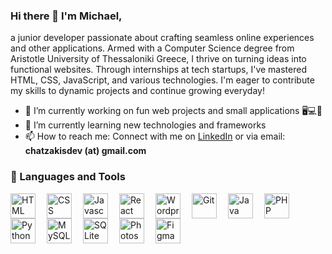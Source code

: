 ### Hi there 👋 I'm Michael,
a junior developer passionate about crafting seamless online experiences and other applications. Armed with a Computer Science degree from Aristotle University of Thessaloniki Greece, I thrive on turning ideas into functional websites. 
Through internships at tech startups, I've mastered HTML, CSS, JavaScript, and various technologies. I'm eager to contribute my skills to dynamic projects and continue growing everyday!
<!--
**chatzakis/chatzakis** is a ✨ _special_ ✨ repository because its `README.md` (this file) appears on your GitHub profile. -->

- 🔭 I’m currently working on fun web projects and small applications 🖥💻📱
- 🌱 I’m currently learning new technologies and frameworks
- 📫 How to reach me: Connect with me on [LinkedIn](https://www.linkedin.com/in/michail-chatzakis-871284260/) or via email: **chatzakisdev (at) gmail.com**

### 🧰 Languages and Tools
<img align="left" alt="HTML" width="40px" style="padding-right:15px;" src="https://cdn.jsdelivr.net/gh/devicons/devicon@latest/icons/html5/html5-original-wordmark.svg"/>
<img align="left" alt="CSS" width="40px" style="padding-right: 15px;" src="https://cdn.jsdelivr.net/gh/devicons/devicon@latest/icons/css3/css3-original-wordmark.svg" />
<img align="left" alt="Javascript" width="40px" style="padding-right: 15px;" src="https://cdn.jsdelivr.net/gh/devicons/devicon@latest/icons/javascript/javascript-original.svg" />
<img align="left" alt="React" width="40px" style="padding-right: 15px;" src="https://cdn.jsdelivr.net/gh/devicons/devicon@latest/icons/react/react-original-wordmark.svg" />
<img align="left" alt="Wordpress" width="40px" style="padding-right: 15px;" src="https://cdn.jsdelivr.net/gh/devicons/devicon@latest/icons/wordpress/wordpress-original.svg" />
<img align="left" alt="Git" width="40px" style="padding-right: 15px;" src="https://cdn.jsdelivr.net/gh/devicons/devicon@latest/icons/git/git-original.svg" />
<img align="left" alt="Java" width="40px" style="padding-right: 15px;" src="https://cdn.jsdelivr.net/gh/devicons/devicon@latest/icons/java/java-original-wordmark.svg" />
<img align="left" alt="PHP" width="40px" style="padding-right: 15px;" src="https://cdn.jsdelivr.net/gh/devicons/devicon@latest/icons/php/php-original.svg" />
<img align="left" alt="Python" width="40px" style="padding-right: 15px;" src="https://cdn.jsdelivr.net/gh/devicons/devicon@latest/icons/python/python-original-wordmark.svg" />
<img align="left" alt="MySQL" width="40px" style="padding-right: 15px;" src="https://cdn.jsdelivr.net/gh/devicons/devicon@latest/icons/mysql/mysql-original-wordmark.svg" />
<img align="left" alt="SQLite" width="40px" style="padding-right: 15px;" src="https://cdn.jsdelivr.net/gh/devicons/devicon@latest/icons/sqlite/sqlite-original-wordmark.svg" />
<img align="left" alt="Photoshop" width="40px" style="padding-right: 15px;" src="https://cdn.jsdelivr.net/gh/devicons/devicon@latest/icons/photoshop/photoshop-original.svg"/>
<img align="left" alt="Figma" width="40px" style="padding-right: 15px;" src="https://cdn.jsdelivr.net/gh/devicons/devicon@latest/icons/figma/figma-original.svg" />
<br>
          
<!-- Icons page: https://devicon.dev/ -->        
          
              
          
